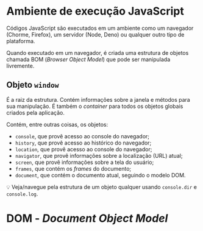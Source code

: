 # Ambiente de execução JavaScript

Códigos JavaScript são executados em um ambiente como um navegador (Chorme, Firefox), um servidor (Node, Deno) ou qualquer outro tipo de plataforma.

Quando executado em um navegador, é criada uma estrutura de objetos chamada BOM (_Browser Object Model_) que pode ser manipulada livremente.

## Objeto `window`

É a raiz da estrutura. Contém informações sobre a janela e métodos para sua manipulação. É também o _container_ para todos os objetos globais criados pela aplicação.

Contém, entre outras coisas, os objetos:

- `console`, que provê acesso ao console do navegador;
- `history`, que provê acesso ao histórico do navegador;
- `location`, que provê acesso ao console do navegador;
- `navigator`, que provê informações sobre a localização (URL) atual;
- `screen`, que provê informações sobre a tela do usuário;
- `frames`, que contém os _frames_ do documento;
- `document`, que contém o documento atual, seguindo o modelo DOM.

💡 Veja/navegue pela estrutura de um objeto qualquer usando `console.dir` e `console.log`.

# DOM - _Document Object Model_

